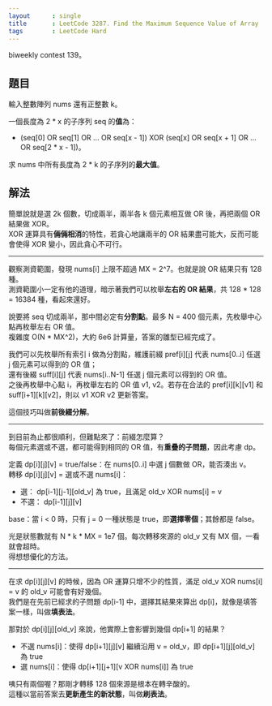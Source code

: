 ```yaml
---
layout      : single
title       : LeetCode 3287. Find the Maximum Sequence Value of Array
tags        : LeetCode Hard
---
```

biweekly contest 139。  

## 題目  

輸入整數陣列 nums 還有正整數 k。  

一個長度為 2 \* x 的子序列 seq 的**值**為：  

- (seq[0] OR seq[1] OR ... OR seq[x - 1]) XOR (seq[x] OR seq[x + 1] OR ... OR seq[2 \* x - 1])。  

求 nums 中所有長度為 2 \* k 的子序列的**最大值**。  

## 解法

簡單說就是選 2k 個數，切成兩半，兩半各 k 個元素相互做 OR 後，再把兩個 OR 結果做 XOR。  
XOR 運算具有**倆倆相消**的特性，若貪心地讓兩半的 OR 結果盡可能大，反而可能會使得 XOR 變小，因此貪心不可行。  

---

觀察測資範圍，發現 nums[i] 上限不超過 MX = 2^7。也就是說 OR 結果只有 128 種。  
測資範圍小一定有他的道理，暗示著我們可以枚舉**左右的 OR 結果**，共 128 \* 128 = 16384 種，看起來還好。  

說要將 seq 切成兩半，那中間必定有**分割點**。最多 N = 400 個元素，先枚舉中心點再枚舉左右 OR 值。  
複雜度 O(N \* MX^2)，大約 6e6 計算量，答案的雛型已經完成了。  

我們可以先枚舉所有索引 i 做為分割點，維護前綴 pref[i][j] 代表 nums[0..i] 任選 j 個元素可以得到的 OR 值；  
還有後綴 suff[i][j] 代表 nums[i..N-1] 任選 j 個元素可以得到的 OR 值。  
之後再枚舉中心點 i，再枚舉左右的 OR 值 v1, v2。若存在合法的 pref[i][k][v1] 和 suff[i+1][k][v2]，則以 v1 XOR v2 更新答案。  

這個技巧叫做**前後綴分解**。  

---

到目前為止都很順利，但難點來了：前綴怎麼算？  
每個元素選或不選，都可能得到相同的 OR 值，有**重疊的子問題**，因此考慮 dp。  

定義 dp[i][j][v] = true/false：在 nums[0..i] 中選 j 個數做 OR，能否湊出 v。  
轉移 dp[i][j][v] = 選或不選 nums[i]：  

- 選： dp[i-1][j-1][old_v] 為 true，且滿足 old_v XOR nums[i] = v  
- 不選： dp[i-1][j][v]

base：當 i < 0 時，只有 j = 0 一種狀態是 true，即**選擇零個**；其餘都是 false。  

光是狀態數就有 N \* k \* MX = 1e7 個。每次轉移來源的 old_v 又有 MX 個，一看就會超時。  
得想想優化的方法。  

---

在求 dp[i][j][v] 的時候，因為 OR 運算只增不少的性質，滿足 old_v XOR nums[i] = v 的 old_v 可能會有好幾個。  
我們是在先前已經求的子問題 dp[i-1] 中，選擇其結果來算出 dp[i]，就像是填答案一樣，叫做**填表法**。  

那對於 dp[i][j][old_v] 來說，他實際上會影響到幾個 dp[i+1] 的結果？  

- 不選 nums[i]：使得 dp[i+1][j][v] 繼續沿用 v = old_v，即 dp[i+1][j][old_v] 為 true  
- 選 nums[i]：使得 dp[i+1][j+1][v XOR nums[i]] 為 true

咦只有兩個喔？那剛才轉移 128 個來源是根本在轉辛酸的。  
這種以當前答案去**更新產生的新狀態**，叫做**刷表法**。  
